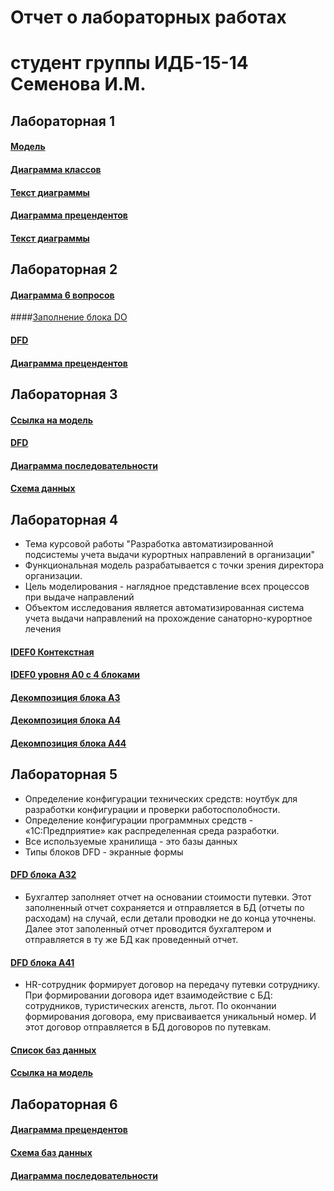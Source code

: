 # Отчет о лабораторных работах
# студент группы ИДБ-15-14 Семенова И.М.

## Лабораторная 1
#### [Модель](https://github.com/IrinaSemenova/semen.github.io/blob/master/model.png)
#### [Диаграмма классов](https://github.com/IrinaSemenova/semen.github.io/blob/master/Диаграмма%20классов.PNG)
#### [Текст диаграммы](https://github.com/IrinaSemenova/semen.github.io/blob/master/текст1.PNG)
#### [Диаграмма прецендентов](https://github.com/IrinaSemenova/semen.github.io/blob/master/Диаграмма%20прецендентов.PNG)
#### [Текст диаграммы](https://github.com/IrinaSemenova/semen.github.io/blob/master/текст%202.PNG)

## Лабораторная 2
#### [Диаграмма 6 вопросов](https://github.com/IrinaSemenova/semen.github.io/blob/master/2.PNG)
####[Заполнение блока DO](https://github.com/IrinaSemenova/semen.github.io/blob/master/Декомп%201.PNG)
#### [DFD ](https://github.com/IrinaSemenova/semen.github.io/blob/master/DFD.PNG)
#### [Диаграмма прецендентов](https://github.com/IrinaSemenova/semen.github.io/blob/master/преценденты.PNG)
## Лабораторная 3
#### [Ссылка на модель](https://github.com/IrinaSemenova/semen.github.io/blob/master/pdc-tilda.rsf)
#### [DFD](https://github.com/IrinaSemenova/semen.github.io/blob/master/Проект%203.PNG)
#### [Диаграмма последовательности](https://github.com/IrinaSemenova/semen.github.io/blob/master/Диаграмма%20последовательности.PNG)
#### [Схема данных](https://github.com/IrinaSemenova/semen.github.io/blob/master/схема%20данных.PNG)
## Лабораторная 4
* Тема курсовой работы "Разработка автоматизированной подсистемы учета выдачи курортных направлений в организации"
* Функциональная модель разрабатывается с точки зрения директора организации.
* Цель моделирования - наглядное представление всех процессов при выдаче направлений
* Объектом исследования является автоматизированная система учета выдачи направлений на прохождение санаторно-курортное лечения
#### [IDEF0 Контекстная](https://github.com/IrinaSemenova/semen.github.io/blob/master/idf0.PNG)
#### [IDEF0 уровня А0 с 4 блоками](https://github.com/IrinaSemenova/semen.github.io/blob/master/idf0%202%20уровень.PNG)
#### [Декомпозиция блока A3](https://github.com/IrinaSemenova/semen.github.io/blob/master/idf0%202%20ур%20-%203.PNG)
#### [Декомпозиция блока А4](https://github.com/IrinaSemenova/semen.github.io/blob/master/idf0%202%20ур%20-%204.PNG)
#### [Декомпозиция блока А44](https://github.com/IrinaSemenova/semen.github.io/blob/master/idf0%202%20ур%20-%204-4.PNG)
## Лабораторная 5
* Определение конфигурации технических средств: ноутбук для разработки конфигурации и проверки работосполобности.
* Определение конфигурации программных средств - «1С:Предприятие» как распределенная среда разработки.
* Все используемые хранилища  - это базы данных
* Типы блоков DFD - экранные формы
#### [DFD блока А32](https://github.com/IrinaSemenova/semen.github.io/blob/master/dfd%20блока%20a32.PNG)
* Бухгалтер заполняет отчет на основании стоимости путевки. Этот заполненный отчет сохраняется и отправляется в БД (отчеты по расходам) на случай, если детали проводки не до конца уточнены. Далее этот заполенный отчет проводится бухгалтером и отправляется в ту же БД как проведенный отчет.
#### [DFD блока А41](https://github.com/IrinaSemenova/semen.github.io/blob/master/dfd%20A41.PNG)
* HR-сотрудник формирует договор на передачу путевки сотруднику. При формировании договора идет взаимодействие с БД: сотрудников, туристических агенств, льгот. По окончании формирования договора, ему присваивается уникальный номер. И этот договор отправляется в БД договоров по путевкам.
#### [Список баз данных](https://github.com/IrinaSemenova/semen.github.io/blob/master/классификаторы.PNG)
#### [Ссылка на модель](https://github.com/IrinaSemenova/semen.github.io/blob/master/idf0.rsf)
## Лабораторная 6
#### [Диаграмма прецендентов](https://github.com/IrinaSemenova/semen.github.io/blob/master/Диаграмма%20прецендентов%20Курсовая.PNG)
#### [Схема баз данных](https://github.com/IrinaSemenova/semen.github.io/blob/master/схема%20БД.PNG)
#### [Диаграмма последовательности](https://github.com/IrinaSemenova/semen.github.io/blob/master/курсач%20последоват.PNG)


